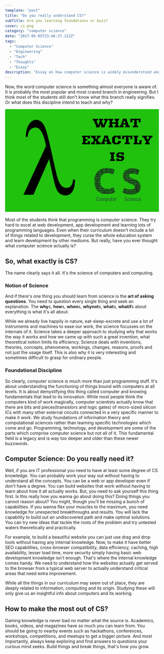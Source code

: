 ```yaml
---
template: "post"
title: "Do you really understand CS?"
subTitle: Are you learning foundations or buzz?
cover: cs.png
category: "computer science"
date: "2017-05-05T23:46:37.121Z"
tags:
  - "Computer Science"
  - "Engineering"
  - "Tech"
  - "Thoughts"
  - "Essay"
description: "Essay on how computer science is widely misunderstood and how is it different from software development"
---
```


Now, the word computer science is something almost everyone is aware of. It is probably the most popular and most craved branch in engineering. But I think most of the students still don't know what this branch really signifies. Or what does this discipline intend to teach and why?

![Computer Science](./cs.png)

Most of the students think that programming is computer science. They try hard to excel at web development, app development and learning lots of programming languages. Even when their curriculum doesn't include a lot of things related to development, they curse the whole education system and learn development by other mediums. But really, have you ever thought what computer science actually is?

## So, what exactly is CS?

The name clearly says it all. It's the science of computers and computing.

### Notion of Science

And if there's one thing you should learn from science is the **art of asking questions**. You need to question every single thing and seek an explanation. The **why**s, **how**s, **when**s, **whynot**s, **what**s, **whatif**s about everything is what it's all about.

While we already live happily in nature, eat-sleep-excrete and use a lot of instruments and machines to ease our work, the science focusses on the internals of it. Science takes a deeper approach to studying why that works the way it works and how we came up with such a great invention, what theoretical notion limits its efficiency. Science deals with inventions, theories, concepts, phenomena, workings, changes, reasons, proofs and not just the usage itself. This is also why it is very interesting and sometimes difficult to grasp for ordinary people.

### Foundational Discipline

So clearly, computer science is much more than just programming stuff. It's about understanding the functioning of things bound with computers at all levels. It is about demystifying this thing called computer and knowing fundamentals that lead to its innovation. While most people think the computers kind of work magically, computer scientists actually know that there are bits and pieces(transistors and logic gates) of micro-sized silicon ICs with many other external circuits connected in a very specific manner to make it work. We study foundations of information theory and computational sciences rather than learning specific technologies which come and go. Programming, technology, and development are some of the parts which comprise computer science but not all of it. This fundamental field is a legacy and is way too deeper and older than these newer buzzwords.

## Computer Science: Do you really need it?

Well, if you are IT professional you need to have at least some degree of CS knowledge. You can probably work your way out without having to understand all the concepts. You can be a web or app developer even if don't have a degree. You can build websites that work without having to learn about how it all actually works.
But, you need to ask yourself this thing first. Is this really how you wanna go about doing this? Doing things you cannot reason about?
You might, though you'll be missing a bunch of capabilities. If you wanna flex your muscles to the maximum, you need knowledge for unexpected breakthroughs and results. You will lack the capability to build out an undiscovered path and make optimal solutions. You can try new ideas that tackle the roots of the problem and try untested waters theoretically and practically.

For example, to build a beautiful website you can just use drag and drop tools without having any internal knowledge. Now, to make it have better SEO capabilities, cross-browser compatibility, data efficiency, caching, high availability, lesser load time, more security simply having basic web development knowledge isn't enough. That's where the internal knowledge comes handy. We need to understand how the websites actually get served to the browser from a typical web server to actually understand critical areas that need extra improvement.

While all the things in our curriculum may seem out of place, they are deeply related to information, computing and its origin. Studying these will only give us an insightful info about computers and its working.

## How to make the most out of CS?

Gaining knowledge is never bad no matter what the source is. Academics, books, videos, and magazines have so much you can learn from. You should be going to nearby events such as hackathons, conferences, workshops, competitions, and meetups to get a bigger picture. And most importantly, always keep exploring and find answers to questions your curious mind seeks. Build things and break things, that's how you grow.
